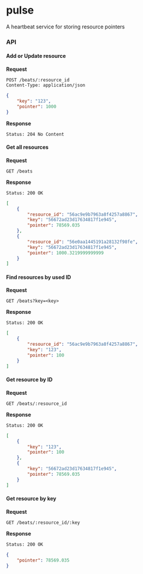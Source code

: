 # pulse
A heartbeat service for storing resource pointers

### API

#### Add or Update resource
**Request**
```httph
POST /beats/:resource_id
Content-Type: application/json
```
```json
{
    "key": "123",
    "pointer": 1000
}
```
**Response**
```httph
Status: 204 No Content
```

#### Get all resources

**Request**
```httph
GET /beats
```
**Response**
```httph
Status: 200 OK
```
```json
[
    {
        "resource_id": "56ac9e9b7963a8f4257a8867",
        "key": "56672ad23d17634817f1e945",
        "pointer": 78569.035
    },
    {
        "resource_id": "56e0aa1445191a28132f98fe",
        "key": "56672ad23d17634817f1e945",
        "pointer": 1000.3219999999999
    }
]
```

#### Find resources by used ID
**Request**
```httph
GET /beats?key=<key>
```
**Response**
```httph
Status: 200 OK
```
```json
[
    {
        "resource_id": "56ac9e9b7963a8f4257a8867",
        "key": "123",
        "pointer": 100
    }
]
```
#### Get resource by ID
**Request**
```httph
GET /beats/:resource_id
```
**Response**
```httph
Status: 200 OK
```
```json
[
    {
        "key": "123",
        "pointer": 100
    },
    {
        "key": "56672ad23d17634817f1e945",
        "pointer": 78569.035
    }
]
```

#### Get resource by key
**Request**
```httph
GET /beats/:resource_id/:key
```
**Response**
```httph
Status: 200 OK
```
```json
{
    "pointer": 78569.035
}
```